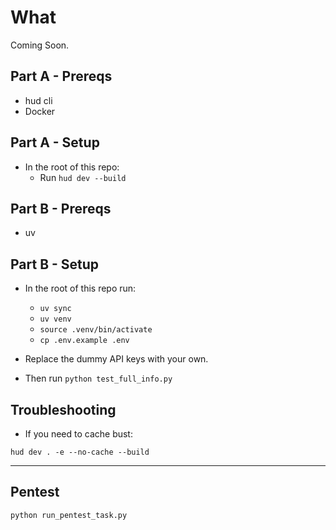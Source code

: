 # What
Coming Soon.

## Part A - Prereqs
- hud cli
- Docker


## Part A - Setup
- In the root of this repo:
    - Run `hud dev --build`

## Part B - Prereqs
- uv

## Part B - Setup
- In the root of this repo run: 
    - `uv sync`
    - `uv venv`
    - `source .venv/bin/activate`
    - `cp .env.example .env`

- Replace the dummy API keys with your own.

- Then run `python test_full_info.py`

## Troubleshooting
- If you need to cache bust:
```
hud dev . -e --no-cache --build
```

---

## Pentest
`python run_pentest_task.py`